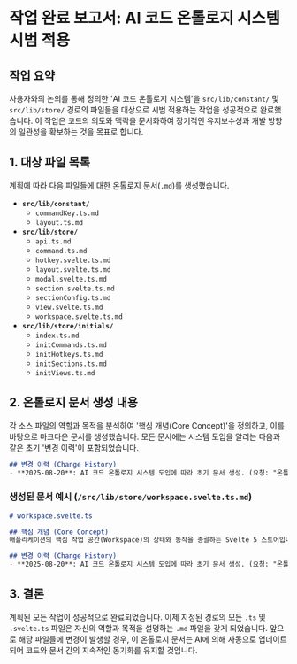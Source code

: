 # 작업 완료 보고서: AI 코드 온톨로지 시스템 시범 적용

## 작업 요약

사용자와의 논의를 통해 정의한 'AI 코드 온톨로지 시스템'을 `src/lib/constant/` 및 `src/lib/store/` 경로의 파일들을 대상으로 시범 적용하는 작업을 성공적으로 완료했습니다. 이 작업은 코드의 의도와 맥락을 문서화하여 장기적인 유지보수성과 개발 방향의 일관성을 확보하는 것을 목표로 합니다.

## 1. 대상 파일 목록

계획에 따라 다음 파일들에 대한 온톨로지 문서(`.md`)를 생성했습니다.

- **`src/lib/constant/`**
    - `commandKey.ts.md`
    - `layout.ts.md`
- **`src/lib/store/`**
    - `api.ts.md`
    - `command.ts.md`
    - `hotkey.svelte.ts.md`
    - `layout.svelte.ts.md`
    - `modal.svelte.ts.md`
    - `section.svelte.ts.md`
    - `sectionConfig.ts.md`
    - `view.svelte.ts.md`
    - `workspace.svelte.ts.md`
- **`src/lib/store/initials/`**
    - `index.ts.md`
    - `initCommands.ts.md`
    - `initHotkeys.ts.md`
    - `initSections.ts.md`
    - `initViews.ts.md`

## 2. 온톨로지 문서 생성 내용

각 소스 파일의 역할과 목적을 분석하여 '핵심 개념(Core Concept)'을 정의하고, 이를 바탕으로 마크다운 문서를 생성했습니다. 모든 문서에는 시스템 도입을 알리는 다음과 같은 초기 '변경 이력'이 포함되었습니다.

```markdown
## 변경 이력 (Change History)
- **2025-08-20**: AI 코드 온톨로지 시스템 도입에 따라 초기 문서 생성. (요청: "온톨로지 시스템 시범 적용")
```

### 생성된 문서 예시 (`/src/lib/store/workspace.svelte.ts.md`)

```markdown
# workspace.svelte.ts

## 핵심 개념 (Core Concept)
애플리케이션의 핵심 작업 공간(Workspace)의 상태와 동작을 총괄하는 Svelte 5 스토어입니다. 탭(Tab)과 그리드 셀(GridCell)의 상태, 그리고 이들로 구성된 전체 워크스페이스 레이아웃을 관리합니다. 탭 추가/제거, 셀 분할/병합/포커스 이동 등 작업 공간과 관련된 모든 핵심 로직을 포함하는 `WorkspaceApi`를 제공합니다.

## 변경 이력 (Change History)
- **2025-08-20**: AI 코드 온톨로지 시스템 도입에 따라 초기 문서 생성. (요청: "온톨로지 시스템 시범 적용")
```

## 3. 결론

계획된 모든 작업이 성공적으로 완료되었습니다. 이제 지정된 경로의 모든 `.ts` 및 `.svelte.ts` 파일은 자신의 역할과 목적을 설명하는 `.md` 파일을 갖게 되었습니다. 앞으로 해당 파일들에 변경이 발생할 경우, 이 온톨로지 문서는 AI에 의해 자동으로 업데이트되어 코드와 문서 간의 지속적인 동기화를 유지할 것입니다.
